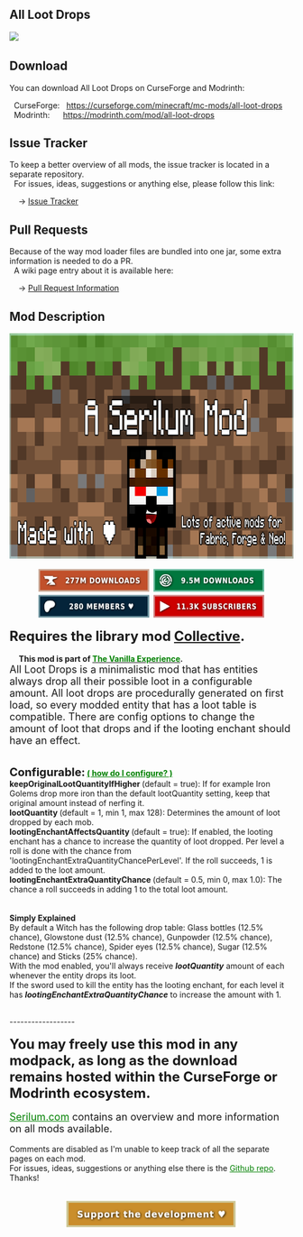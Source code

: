 <h2>All Loot Drops</h2>

<p><a href="https://github.com/Serilum/All-Loot-Drops"><img src="https://serilum.com/assets/data/logo/all-loot-drops.png"></a></p><h2>Download</h2>

<p>You can download All Loot Drops on CurseForge and Modrinth:</p><p>&nbsp;&nbsp;CurseForge: &nbsp;&nbsp;<a href="https://curseforge.com/minecraft/mc-mods/all-loot-drops">https://curseforge.com/minecraft/mc-mods/all-loot-drops</a><br>&nbsp;&nbsp;Modrinth: &nbsp;&nbsp;&nbsp;&nbsp;&nbsp;<a href="https://modrinth.com/mod/all-loot-drops">https://modrinth.com/mod/all-loot-drops</a></p>

<h2>Issue Tracker</h2>

<p>To keep a better overview of all mods, the issue tracker is located in a separate repository.<br>&nbsp;&nbsp;For issues, ideas, suggestions or anything else, please follow this link:</p>

<p>&nbsp;&nbsp;&nbsp;&nbsp;-> <a href="https://serilum.com/url/issue-tracker">Issue Tracker</a></p>

<h2>Pull Requests</h2>

<p>Because of the way mod loader files are bundled into one jar, some extra information is needed to do a PR.<br>&nbsp;&nbsp;A wiki page entry about it is available here:</p>

<p>&nbsp;&nbsp;&nbsp;&nbsp;-> <a href="https://serilum.com/url/pull-requests">Pull Request Information</a></p>

<h2>Mod Description</h2>

<p style="text-align:center"><a href="https://serilum.com/" rel="nofollow"><img src="https://github.com/Serilum/.cdn/raw/main/description/header/header.png" alt="" width="838" height="400"></a></p>

<p style="text-align:center"><a href="https://curseforge.com/members/serilum/projects" rel="nofollow"><img src="https://raw.githubusercontent.com/Serilum/.data-workflow/main/badges/svg/curseforge.svg" width="200"></a> <a href="https://modrinth.com/user/Serilum" rel="nofollow"><img src="https://raw.githubusercontent.com/Serilum/.data-workflow/main/badges/svg/modrinth.svg" width="200"></a> <a href="https://patreon.com/serilum" rel="nofollow"><img src="https://raw.githubusercontent.com/Serilum/.data-workflow/main/badges/svg/patreon.svg" width="200"></a> <a href="https://youtube.com/@serilum" rel="nofollow"><img src="https://raw.githubusercontent.com/Serilum/.data-workflow/main/badges/svg/youtube.svg" width="200"></a></p>

<p><strong><span style="font-size:24px">Requires the library mod&nbsp;<a style="font-size:24px" href="https://curseforge.com/minecraft/mc-mods/collective" rel="nofollow">Collective</a>.</span></strong><br><br><strong>&nbsp; &nbsp; &nbsp;This mod is part of <a href="https://curseforge.com/minecraft/modpacks/the-vanilla-experience" rel="nofollow"><span style="color:#008000">The Vanilla Experience</span></a>.<br></strong><span style="font-size:18px">All Loot Drops is a minimalistic mod that has entities always drop all their possible loot in a configurable amount. All loot drops are procedurally generated on first load, so every modded entity that has a loot table is compatible. There are config options to change the amount of loot that drops and if the looting enchant should have an effect.</span><br><br><br><strong><strong><span style="font-size:20px">Configurable:</span> <span style="color:#008000;font-size:14px"><a style="color:#008000" href="https://github.com/Serilum/.information/wiki/how-to-configure-mods" rel="nofollow">(&nbsp;how do I configure?&nbsp;)</a></span></strong><br><strong>keepOriginalLootQuantityIfHigher </strong></strong>(default = true): If for example Iron Golems drop more iron than the default lootQuantity setting, keep that original amount instead of nerfing it.<br><strong><strong>lootQuantity </strong></strong>(default = 1, min 1, max 128): Determines the amount of loot dropped by each mob.<br><strong><strong>lootingEnchantAffectsQuantity </strong></strong>(default = true): If enabled, the looting enchant has a chance to increase the quantity of loot dropped. Per level a roll is done with the chance from 'lootingEnchantExtraQuantityChancePerLevel'. If the roll succeeds, 1 is added to the loot amount.<br><strong><strong>lootingEnchantExtraQuantityChance </strong></strong>(default = 0.5, min 0, max 1.0): The chance a roll succeeds in adding 1 to the total loot amount.<br><br><br><span style="font-size:14px"><strong>Simply Explained</strong></span><br>By default a Witch has the following drop table:&nbsp;Glass bottles&nbsp;(12.5% chance),&nbsp;Glowstone dust&nbsp;(12.5% chance),&nbsp;Gunpowder&nbsp;(12.5% chance), Redstone&nbsp;(12.5% chance),&nbsp;Spider eyes&nbsp;(12.5% chance),&nbsp;Sugar&nbsp;(12.5% chance) and&nbsp;Sticks&nbsp;(25% chance).<br>With the mod enabled, you'll always receive&nbsp;<strong><em>lootQuantity</em></strong> amount of each whenever the entity drops its loot.<br>If the sword used to kill the entity has the looting enchant, for each level it has&nbsp;<em><strong>lootingEnchantExtraQuantityChance</strong> </em>to increase the amount with 1.</p>

<p><br>------------------<br><br><span style="font-size:24px"><strong>You may freely use this mod in any modpack, as long as the download remains hosted within the CurseForge or Modrinth ecosystem.</strong></span><br><br><span style="font-size:18px"><a style="font-size:18px;color:#008000" href="https://serilum.com/" rel="nofollow">Serilum.com</a> contains an overview and more information on all mods available.</span><br><br><span style="font-size:14px">Comments are disabled as I'm unable to keep track of all the separate pages on each mod.</span><span style="font-size:14px"><br>For issues, ideas, suggestions or anything else there is the&nbsp;<a style="font-size:14px;color:#008000" href="https://github.com/Serilum/.issue-tracker" rel="nofollow">Github repo</a>. Thanks!</span><span style="font-size:6px"><br><br></span></p>

<p style="text-align:center"><a href="https://serilum.com/donate" rel="nofollow"><img src="https://github.com/Serilum/.cdn/raw/main/description/projects/support.svg" alt="" width="306" height="50"></a></p>